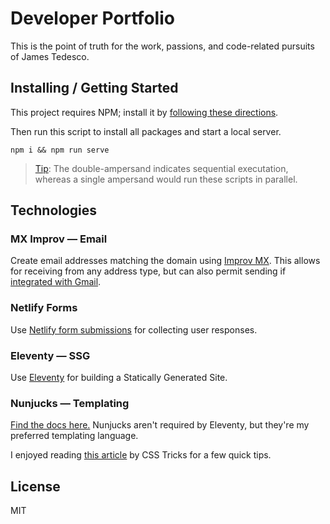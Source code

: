 # Developer Portfolio

This is the point of truth for the work, passions, and code-related pursuits of James Tedesco.

## Installing / Getting Started

This project requires NPM; install it by [following these directions](https://docs.npmjs.com/downloading-and-installing-node-js-and-npm).

Then run this script to install all packages and start a local server.

```
npm i && npm run serve
```

> [Tip](https://stackoverflow.com/a/39172660/5395435): The double-ampersand indicates sequential executation, whereas a single ampersand would run these scripts in parallel.

## Technologies

### MX Improv — Email

Create email addresses matching the domain using [Improv MX](https://improvmx.com). This allows for receiving from any address type, but can also permit sending if [integrated with Gmail](https://improvmx.com/guides/send-emails-using-gmail/).

### Netlify Forms

Use [Netlify form submissions](http://xahlee.info) for collecting user responses.

### Eleventy — SSG

Use [Eleventy](https://www.11ty.dev/docs/getting-started/) for building a Statically Generated Site.

### Nunjucks — Templating

[Find the docs here.](https://mozilla.github.io/nunjucks/) Nunjucks aren't required by Eleventy, but they're my preferred templating language.

I enjoyed reading [this article](https://css-tricks.com/killer-features-of-nunjucks/) by CSS Tricks for a few quick tips.

## License

MIT
